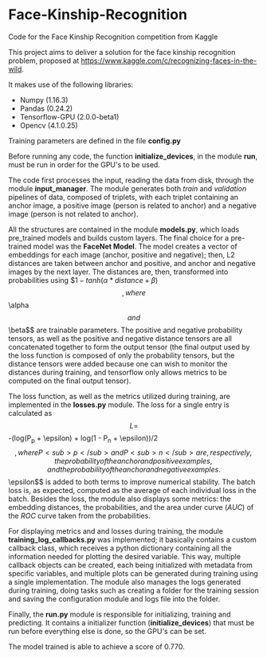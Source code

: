 # Face-Kinship-Recognition

Code for the Face Kinship Recognition competition from Kaggle

This project aims to deliver a solution for the face kinship recognition problem, proposed at https://www.kaggle.com/c/recognizing-faces-in-the-wild.

It makes use of the following libraries:
- Numpy (1.16.3)
- Pandas (0.24.2)
- Tensorflow-GPU (2.0.0-beta1)
- Opencv (4.1.0.25)

Training parameters are defined in the file **config.py**

Before running any code, the function **initialize_devices**, in the module **run**, must be run in order for the GPU's to be used.

The code first processes the input, reading the data from disk, through the module **input_manager**. The module generates both *train* and *validation* pipelines of data, composed of triplets, with each triplet containing an anchor image, a positive image (person is related to anchor) and a negative image (person is not related to anchor).

All the structures are contained in the module **models.py**, which loads pre_trained models and builds custom layers. The final choice for a pre-trained model was the **FaceNet Model**. The model creates a vector of embeddings for each image (anchor, positive and negative); then, L2 distances are taken between anchor and positive, and anchor and negative images by the next layer. The distances are, then, transformed into probabilities using $$1 - tanh(\alpha * distance + \beta$)$$, where $$\alpha$$ and $$\beta$$ are trainable parameters. The positive and negative probability tensors, as well as the positive and negative distance tensors are all concatenated together to form the output tensor (the final output used by the loss function is composed of only the probability tensors, but the distance tensors were added because one can wish to monitor the distances during training, and tensorflow only allows metrics to be computed on the final output tensor).

The loss function, as well as the metrics utilized during training, are implemented in the **losses.py** module. The loss for a single entry is calculated as $$L = $$-(log(P<sub>p</sub> + \epsilon) + log(1 - P<sub>n</sub> + \epsilon))/2$$, where P<sub>p</sub> and P<sub>n</sub> are, respectively, the probability of the anchor and positive examples,  and the probability of the anchor and negative examples. $$\epsilon$$ is added to both terms to improve numerical stability. The batch loss is, as expected, computed as the average of each individual loss in the batch. Besides the loss, the module also displays some metrics: the embedding distances, the probabilities, and the area under curve (*AUC*) of the *ROC* curve taken from the probabilities.

For displaying metrics and and losses during training, the module **training_log_callbacks.py** was implemented; it basically contains a custom callback class, which receives a python dictionary containing all the information needed for plotting the desired variable. This way, multiple callback objects can be created, each being initialized with metadata from specific variables, and multiple plots can be generated during training using a single implementation. The module also manages the logs generated during training, doing tasks such as creating a folder for the training session and saving the configuration module and logs file into the folder.

Finally, the **run.py** module is responsible for initializing, training and predicting. It contains a initializer function (**initialize_devices**) that must be run before everything else is done, so the GPU's can be set. 

The model trained is able to achieve a score of 0.770.
